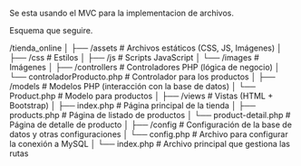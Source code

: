 Se esta usando el MVC para la implementacion de archivos.

Esquema que seguire.

/tienda_online
│
├── /assets        # Archivos estáticos (CSS, JS, Imágenes)
│   ├── /css       # Estilos
│   ├── /js        # Scripts JavaScript
│   └── /images    # Imágenes
│
├── /controllers   # Controladores PHP (lógica de negocio)
│   └── controladorProducto.php  # Controlador para los productos
│
├── /models        # Modelos PHP (interacción con la base de datos)
│   └── Product.php  # Modelo para productos
│
├── /views         # Vistas (HTML + Bootstrap)
│   ├── index.php  # Página principal de la tienda
│   ├── products.php  # Página de listado de productos
│   └── product-detail.php  # Página de detalle de producto
│
├── /config        # Configuración de la base de datos y otras configuraciones
│   └── config.php  # Archivo para configurar la conexión a MySQL
│
└── index.php      # Archivo principal que gestiona las rutas
